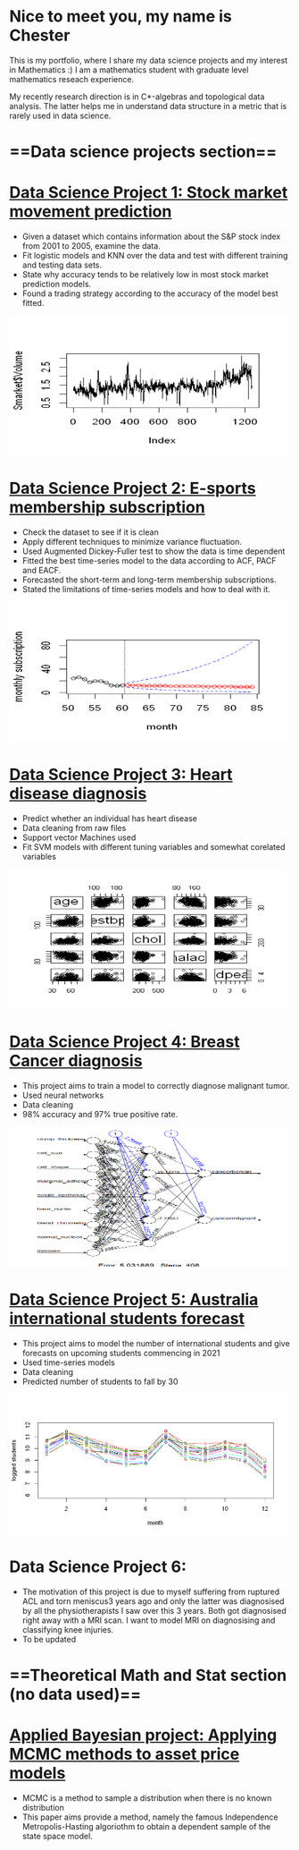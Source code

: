 <h1>Nice to meet you, my name is Chester</h1>

This is my portfolio, where I share my data science projects and my interest in Mathematics :) I am a mathematics student with graduate level mathematics reseach experience. 

My recently research direction is in C*-algebras and topological data analysis. The latter helps me in understand data structure in a metric that is rarely used in data science.

# ==Data science projects section==

# [Data Science Project 1: Stock market movement prediction](https://github.com/touchmebb/Chester_Yau_Portfolio/blob/main/Stock%20Market%20direction%20predictions.ipynb)
* Given a dataset which contains information about the S&P stock index from 2001 to 2005, examine the data.
* Fit logistic models and KNN over the data and test with different training and testing data sets.
* State why accuracy tends to be relatively low in most stock market prediction models.
* Found a trading strategy according to the accuracy of the model best fitted.

<img src="https://raw.githubusercontent.com/touchmebb/Chester_Yau_Portfolio/main/images/project%201.png" width="500" height="250">


# [Data Science Project 2: E-sports membership subscription](https://github.com/touchmebb/Chester_Yau_Portfolio/blob/main/Time-Series%20analysis%20Project%20-%20E-sports%20membership%20subscription.ipynb)
* Check the dataset to see if it is clean
* Apply different techniques to minimize variance fluctuation.
* Used Augmented Dickey-Fuller test to show the data is time dependent 
* Fitted the best time-series model to the data according to ACF, PACF and EACF.
* Forecasted the short-term and long-term membership subscriptions.
* Stated the limitations of time-series models and how to deal with it.

<img src="https://raw.githubusercontent.com/touchmebb/Chester_Yau_Portfolio/main/images/project%202.png" width="500" height="250">

# [Data Science Project 3: Heart disease diagnosis](https://github.com/touchmebb/Chester_Yau_Portfolio/blob/main/Heart%20disease%20identifying%20peoject.ipynb)
* Predict whether an individual has heart disease
* Data cleaning from raw files
* Support vector Machines used
* Fit SVM models with different tuning variables and somewhat corelated variables

<img src="https://raw.githubusercontent.com/touchmebb/Chester_Yau_Portfolio/main/images/project%203.png" width="500" height="250">

# [Data Science Project 4: Breast Cancer diagnosis](https://github.com/touchmebb/Chester_Yau_Portfolio/blob/main/Wisconsin%20Breast%20Cancer%20Diagnostic.ipynb)
* This project aims to train a model to correctly diagnose malignant tumor.
* Used neural networks
* Data cleaning
* 98% accuracy and 97% true positive rate.

<img src="https://raw.githubusercontent.com/touchmebb/Chester_Yau_Portfolio/main/images/project%20%204.png" width="500" height="250">

# [Data Science Project 5: Australia international students forecast](https://github.com/touchmebb/Chester_Yau_Portfolio/blob/main/Australia%20students%20forecast%20.ipynb)
* This project aims to model the number of international students and give forecasts on upcoming students commencing in 2021
* Used time-series models
* Data cleaning
* Predicted number of students to fall by $30%$

<img src="https://raw.githubusercontent.com/touchmebb/Chester_Yau_Portfolio/main/images/interional%20students%20project.png" height="250">

# Data Science Project 6:
* The motivation of this project is due to myself suffering from ruptured ACL and torn meniscus3 years ago and only the latter was diagnosised by all the physiotherapists I saw over this 3 years. Both got diagnosised right away with a MRI scan. I want to model MRI on diagnosising and classifying knee injuries.
* To be updated

# ==Theoretical Math and Stat section (no data used)==

# [Applied Bayesian project: Applying MCMC methods to asset price models](https://github.com/touchmebb/Chester_Yau_Portfolio/blob/main/Applying%20MCMC%20to%20asset%20pricing%20models.ipynb)
* MCMC is a method to sample a distribution when there is no known distribution
* This paper aims provide a method, namely the famous Independence Metropolis-Hasting algoriothm to obtain a dependent sample of the state space model.
